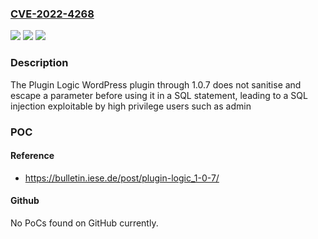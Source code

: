 ### [CVE-2022-4268](https://cve.mitre.org/cgi-bin/cvename.cgi?name=CVE-2022-4268)
![](https://img.shields.io/static/v1?label=Product&message=Plugin%20Logic&color=blue)
![](https://img.shields.io/static/v1?label=Version&message=%3D%200%20&color=brighgreen)
![](https://img.shields.io/static/v1?label=Vulnerability&message=CWE-89%20SQL%20Injection&color=brighgreen)

### Description

The Plugin Logic WordPress plugin through 1.0.7 does not sanitise and escape a parameter before using it in a SQL statement, leading to a SQL injection exploitable by high privilege users such as admin

### POC

#### Reference
- https://bulletin.iese.de/post/plugin-logic_1-0-7/

#### Github
No PoCs found on GitHub currently.

